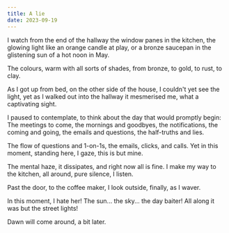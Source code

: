 ```yaml
---
title: A lie
date: 2023-09-19
---
```


I watch from the end of the hallway the window panes in the kitchen, the glowing light like an orange candle at play, or a bronze saucepan in the glistening sun of a hot noon in May.

The colours, warm with all sorts of shades, from bronze, to gold, to rust, to clay.

As I got up from bed, on the other side of the house, I couldn't yet see the light, yet as I walked out into the hallway it mesmerised me, what a captivating sight.

I paused to contemplate, to think about the day that would promptly begin: The meetings to come, the mornings and goodbyes, the notifications, the coming and going, the emails and questions, the half-truths and lies.

The flow of questions and 1-on-1s, the emails, clicks, and calls. Yet in this moment, standing here, I gaze, this is but mine.

The mental haze, it dissipates, and right now all is fine. I make my way to the kitchen, all around, pure silence, I listen.

Past the door, to the coffee maker, I look outside, finally, as I waver.

In this moment, I hate her! The sun... the sky... the day baiter! All along it was but the street lights!

Dawn will come around, a bit later.
